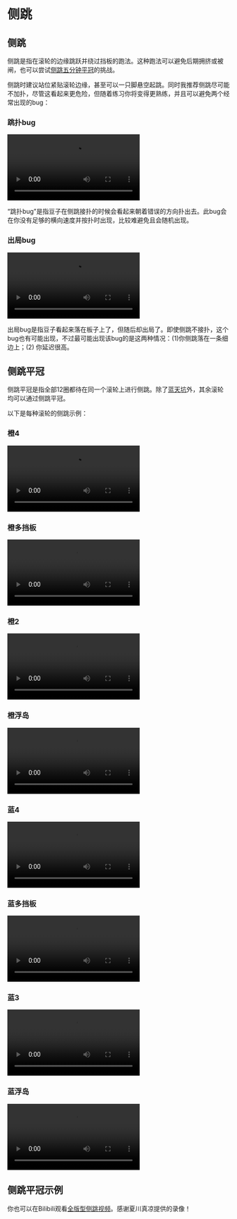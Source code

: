 # 侧跳

## 侧跳

侧跳是指在滚轮的边缘跳跃并绕过挡板的跑法。这种跑法可以避免后期拥挤或被闸，也可以尝试[侧跳五分钟平冠](./wall-jumps-one-rolling.zh.md#侧跳平冠)的挑战。

侧跳时建议站位紧贴滚轮边缘，甚至可以一只脚悬空起跳。同时我推荐侧跳尽可能不加扑，尽管这看起来更危险，但随着练习你将变得更熟练，并且可以避免两个经常出现的bug：

### 跳扑bug

<video controls>
  <source src="../../images/advanced/wall-jumps-one-rolling/dive-bug.mp4" type="video/mp4">
</video>

“跳扑bug”是指豆子在侧跳接扑的时候会看起来朝着错误的方向扑出去。此bug会在你没有足够的横向速度并按扑时出现，比较难避免且会随机出现。

### 出局bug

<video controls>
  <source src="../../images/advanced/wall-jumps-one-rolling/elimination-bug.mp4" type="video/mp4">
</video>

出局bug是指豆子看起来落在板子上了，但随后却出局了。即使侧跳不接扑，这个bug也有可能出现，不过最可能出现该bug的是这两种情况：(1)你侧跳落在一条细边上；(2) 你延迟很高。

## 侧跳平冠
侧跳平冠是指全部12圈都待在同一个滚轮上进行侧跳。除了[蓝天坑](../rolls/grand-canyon.zh.md)外，其余滚轮均可以通过侧跳平冠。

以下是每种滚轮的侧跳示例：

### 橙4

<video controls>
  <source src="../../images/advanced/wall-jumps-one-rolling/easy-4-orange.mp4" type="video/mp4">
</video>

### 橙多挡板

<video controls>
  <source src="../../images/advanced/wall-jumps-one-rolling/5-waller-orange.mp4" type="video/mp4">
</video>

### 橙2

<video controls>
  <source src="../../images/advanced/wall-jumps-one-rolling/closed-open-orange.mp4" type="video/mp4">
</video>

### 橙浮岛

<video controls>
  <source src="../../images/advanced/wall-jumps-one-rolling/isolated-duo-orange.mp4" type="video/mp4">
</video>

### 蓝4

<video controls>
  <source src="../../images/advanced/wall-jumps-one-rolling/easy-4-blue.mp4" type="video/mp4">
</video>

### 蓝多挡板

<video controls>
  <source src="../../images/advanced/wall-jumps-one-rolling/pillar-trench-blue.mp4" type="video/mp4">
</video>

### 蓝3

<video controls>
  <source src="../../images/advanced/wall-jumps-one-rolling/open-closed-blue.mp4" type="video/mp4">
</video>

### 蓝浮岛

<video controls>
  <source src="../../images/advanced/wall-jumps-one-rolling/isolated-duo-blue.mp4" type="video/mp4">
</video>

## 侧跳平冠示例

你也可以在Bilibili观看[全版型侧跳视频](https://www.bilibili.com/video/BV1cG411b7Hy)。感谢夏川真凉提供的录像！
